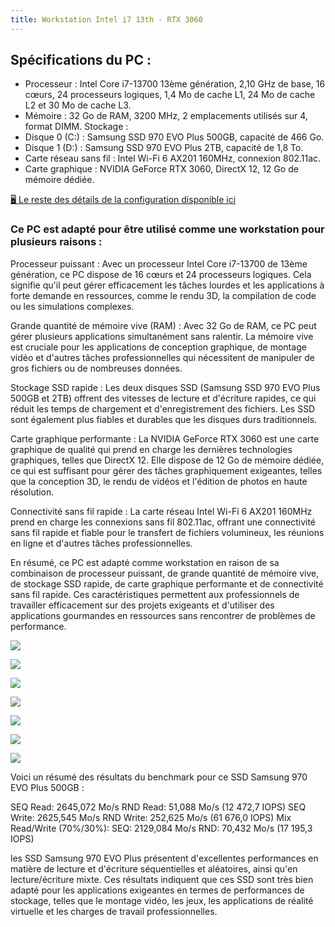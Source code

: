 ```yaml
---
title: Workstation Intel i7 13th - RTX 3060
---
```


## Spécifications du PC :

- Processeur : Intel Core i7-13700 13ème génération, 2,10 GHz de base, 16 cœurs, 24 processeurs logiques, 1,4 Mo de cache L1, 24 Mo de cache L2 et 30 Mo de cache L3.
- Mémoire : 32 Go de RAM, 3200 MHz, 2 emplacements utilisés sur 4, format DIMM.
Stockage :
- Disque 0 (C:) : Samsung SSD 970 EVO Plus 500GB, capacité de 466 Go.
- Disque 1 (D:) : Samsung SSD 970 EVO Plus 2TB, capacité de 1,8 To.
- Carte réseau sans fil : Intel Wi-Fi 6 AX201 160MHz, connexion 802.11ac.
- Carte graphique : NVIDIA GeForce RTX 3060, DirectX 12, 12 Go de mémoire dédiée.

[🖥️ Le reste des détails de la configuration disponible ici](https://fr.pcpartpicker.com/b/RP8J7P)

### Ce PC est adapté pour être utilisé comme une workstation pour plusieurs raisons :

Processeur puissant : Avec un processeur Intel Core i7-13700 de 13ème génération, ce PC dispose de 16 cœurs et 24 processeurs logiques. Cela signifie qu'il peut gérer efficacement les tâches lourdes et les applications à forte demande en ressources, comme le rendu 3D, la compilation de code ou les simulations complexes.

Grande quantité de mémoire vive (RAM) : Avec 32 Go de RAM, ce PC peut gérer plusieurs applications simultanément sans ralentir. La mémoire vive est cruciale pour les applications de conception graphique, de montage vidéo et d'autres tâches professionnelles qui nécessitent de manipuler de gros fichiers ou de nombreuses données.

Stockage SSD rapide : Les deux disques SSD (Samsung SSD 970 EVO Plus 500GB et 2TB) offrent des vitesses de lecture et d'écriture rapides, ce qui réduit les temps de chargement et d'enregistrement des fichiers. Les SSD sont également plus fiables et durables que les disques durs traditionnels.

Carte graphique performante : La NVIDIA GeForce RTX 3060 est une carte graphique de qualité qui prend en charge les dernières technologies graphiques, telles que DirectX 12. Elle dispose de 12 Go de mémoire dédiée, ce qui est suffisant pour gérer des tâches graphiquement exigeantes, telles que la conception 3D, le rendu de vidéos et l'édition de photos en haute résolution.

Connectivité sans fil rapide : La carte réseau Intel Wi-Fi 6 AX201 160MHz prend en charge les connexions sans fil 802.11ac, offrant une connectivité sans fil rapide et fiable pour le transfert de fichiers volumineux, les réunions en ligne et d'autres tâches professionnelles.

En résumé, ce PC est adapté comme workstation en raison de sa combinaison de processeur puissant, de grande quantité de mémoire vive, de stockage SSD rapide, de carte graphique performante et de connectivité sans fil rapide. Ces caractéristiques permettent aux professionnels de travailler efficacement sur des projets exigeants et d'utiliser des applications gourmandes en ressources sans rencontrer de problèmes de performance.

![](https://cdna.pcpartpicker.com/static/forever/images/userbuild/428044.38a57b531a328c78377fda34cd412257.1600.jpg)

![](https://cdna.pcpartpicker.com/static/forever/images/userbuild/428044.9d3ebdb081f64d531d7d03a9482ff7b7.1600.jpg)

![](https://cdna.pcpartpicker.com/static/forever/images/userbuild/428044.da5e52bdf2386302ea1abefc46c31b5e.1600.jpg)

![](https://cdna.pcpartpicker.com/static/forever/images/userbuild/428044.dc8b1b9ed74004fc7f1ada7831a7aff0.1600.jpg)

![](https://cdna.pcpartpicker.com/static/forever/images/userbuild/428044.90793881d0a9742ceb7ca4b4caa446de.1600.jpg)

![](https://cdna.pcpartpicker.com/static/forever/images/userbuild/428044.acc3ac0c0eb655df24e2f35f21739d17.1600.jpg)

![](https://cdna.pcpartpicker.com/static/forever/images/userbuild/428044.7b534fe0c3986504796876d24ce4ef82.1600.jpg)

Voici un résumé des résultats du benchmark pour ce SSD Samsung 970 EVO Plus 500GB :

SEQ Read: 2645,072 Mo/s
RND Read: 51,088 Mo/s (12 472,7 IOPS)
SEQ Write: 2625,545 Mo/s
RND Write: 252,625 Mo/s (61 676,0 IOPS)
Mix Read/Write (70%/30%):
SEQ: 2129,084 Mo/s
RND: 70,432 Mo/s (17 195,3 IOPS)

les SSD Samsung 970 EVO Plus présentent d'excellentes performances en matière de lecture et d'écriture séquentielles et aléatoires, ainsi qu'en lecture/écriture mixte. Ces résultats indiquent que ces SSD sont très bien adapté pour les applications exigeantes en termes de performances de stockage, telles que le montage vidéo, les jeux, les applications de réalité virtuelle et les charges de travail professionnelles.